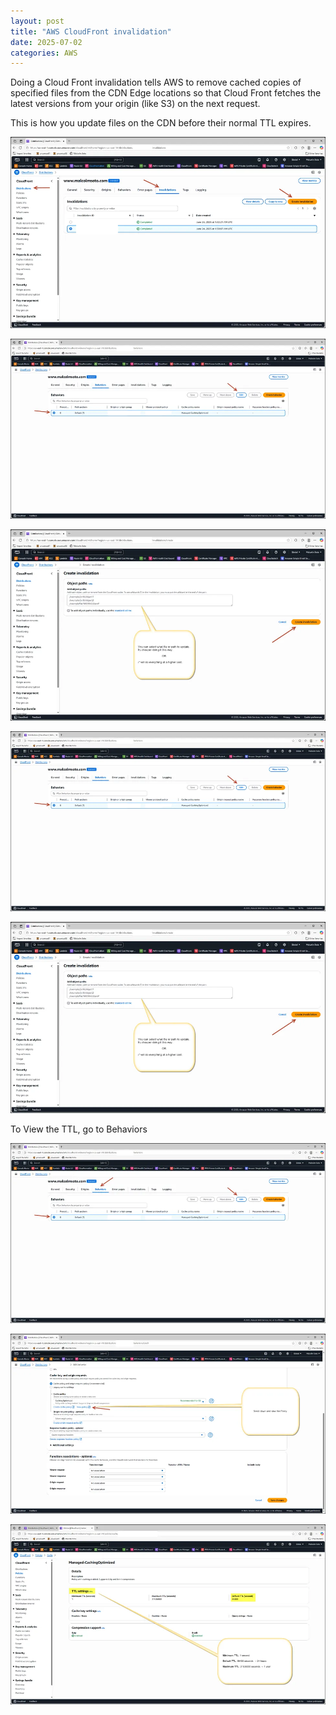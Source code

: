 ```yaml
---
layout: post
title: "AWS CloudFront invalidation"
date: 2025-07-02
categories: AWS
---
```


Doing a Cloud Front invalidation tells AWS to remove cached copies of specified files from the CDN Edge locations so that Cloud Front fetches the latest versions from your origin (like S3) on the next request.

This is how you update files on the CDN before their normal TTL expires.

![CloudFront Invalidation Flowchart](/assets/images/AWS-CloudFront-invalidation/1.png)

![CloudFront Invalidation Flowchart](/assets/images/AWS-CloudFront-invalidation/2.png)

![CloudFront Invalidation Flowchart](/assets/images/AWS-CloudFront-invalidation/3.png)

![CloudFront Invalidation Flowchart](/assets/images/AWS-CloudFront-invalidation/4.png)

![CloudFront Invalidation Flowchart](/assets/images/AWS-CloudFront-invalidation/5.png)

To View the TTL, go to Behaviors

![CloudFront Invalidation Flowchart](/assets/images/AWS-CloudFront-invalidation/6.png)

![CloudFront Invalidation Flowchart](/assets/images/AWS-CloudFront-invalidation/7.png)

![CloudFront Invalidation Flowchart](/assets/images/AWS-CloudFront-invalidation/8.png)





